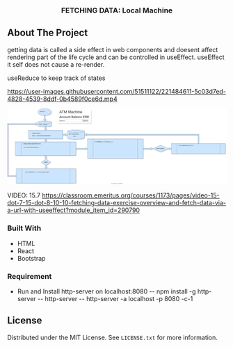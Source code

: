 




  <h3 align="center">FETCHING DATA: Local Machine</h3>

## About The Project

getting data is called a side effect in web components and doesent affect rendering
part of the life cycle and can be controlled in useEffect. useEffect it self does not cause a re-render.

useReduce to keep track of states


https://user-images.githubusercontent.com/51511122/221484611-5c03d7ed-4828-4539-8ddf-0b4589f0ce6d.mp4


![](assets/account.drawio.svg)






VIDEO: 15.7
https://classroom.emeritus.org/courses/1173/pages/video-15-dot-7-15-dot-8-10-10-fetching-data-exercise-overview-and-fetch-data-via-a-url-with-useeffect?module_item_id=290790

### Built With

- HTML
- React
- Bootstrap

### Requirement

- Run and Install http-server on localhost:8080
--  npm install -g http-server 
-- http-server 
--  http-server -a localhost -p 8080 -c-1 

## License

Distributed under the MIT License. See `LICENSE.txt` for more information.

